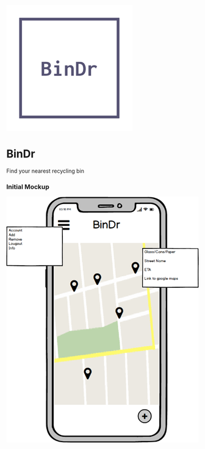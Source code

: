![Image of BinDr](LogoDesigns/pinterest_profile_image.png)
# BinDr
Find your nearest recycling bin


### Initial Mockup

![Image of Homepage](Mockups/HomePage.png)